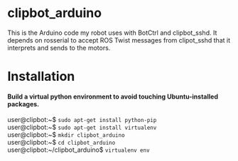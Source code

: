 # clipbot_arduino

This is the Arduino code my robot uses with BotCtrl and clipbot_sshd. It depends on rosserial to accept ROS Twist messages from clipot_sshd that it interprets and sends to the motors.

# Installation

#### Build a virtual python environment to avoid touching Ubuntu-installed packages.

user@clipbot:~$ `sudo apt-get install python-pip`<br>
user@clipbot:~$ `sudo apt-get install virtualenv`<br>
user@clipbot:~$ `mkdir clipbot_arduino`<br>
user@clipbot:~$ `cd clipbot_arduino`<br>
user@clipbot:~/clipbot_arduino$ `virtualenv env`
